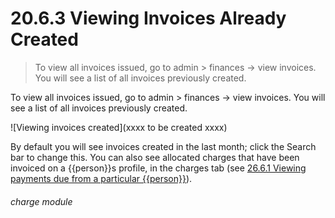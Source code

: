 # 20.6.3    Viewing Invoices Already Created

> To view all invoices issued, go to admin > finances -> view invoices. You will see a list of all invoices previously created. 

To view all invoices issued, go to admin > finances -> view invoices. You will see a list of all invoices previously created.

![Viewing invoices created](xxxx to be created xxxx)

By default you will see invoices created in the last month; click the Search bar to change this. You can also see allocated charges that have been invoiced on a {{person}}s profile, in the charges tab (see [26.6.1  Viewing payments due from a particular {{person}}](/help/index/p/26.6.1)). 

###### charge module

